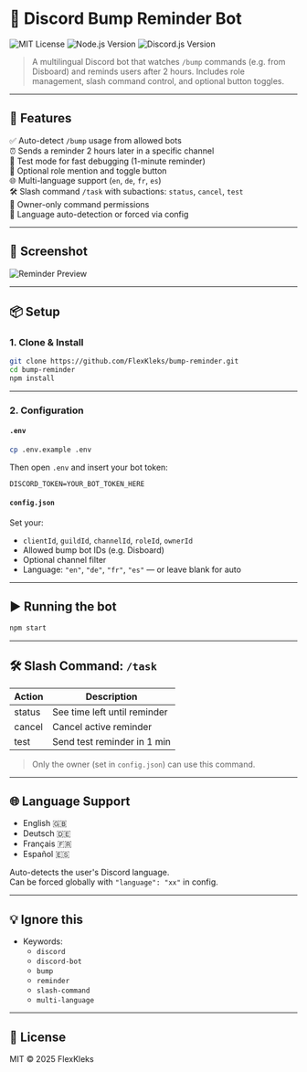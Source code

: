 # 🔔 Discord Bump Reminder Bot

![MIT License](https://img.shields.io/badge/license-MIT-blue.svg)
![Node.js Version](https://img.shields.io/badge/node-18%2B-green.svg)
![Discord.js Version](https://img.shields.io/badge/discord.js-v14.x-purple.svg)

> A multilingual Discord bot that watches `/bump` commands (e.g. from Disboard) and reminds users after 2 hours. Includes role management, slash command control, and optional button toggles.

---

## 🚀 Features

✅ Auto-detect `/bump` usage from allowed bots  
⏰ Sends a reminder 2 hours later in a specific channel  
🔁 Test mode for fast debugging (1-minute reminder)  
🔔 Optional role mention and toggle button  
🌐 Multi-language support (`en`, `de`, `fr`, `es`)  
🛠 Slash command `/task` with subactions: `status`, `cancel`, `test`  
🔐 Owner-only command permissions  
🧠 Language auto-detection or forced via config

---

## 📸 Screenshot

![Reminder Preview](https://i.imgur.com/V5u1ft5.png)

---

## 📦 Setup

### 1. Clone & Install

```bash
git clone https://github.com/FlexKleks/bump-reminder.git
cd bump-reminder
npm install
```

---

### 2. Configuration

#### `.env`

```bash
cp .env.example .env
```

Then open `.env` and insert your bot token:

```env
DISCORD_TOKEN=YOUR_BOT_TOKEN_HERE
```

#### `config.json`

Set your:
- `clientId`, `guildId`, `channelId`, `roleId`, `ownerId`
- Allowed bump bot IDs (e.g. Disboard)
- Optional channel filter
- Language: `"en"`, `"de"`, `"fr"`, `"es"` — or leave blank for auto

---

## ▶️ Running the bot

```bash
npm start
```

---

## 🛠 Slash Command: `/task`

| Action  | Description                   |
|---------|-------------------------------|
| status  | See time left until reminder |
| cancel  | Cancel active reminder        |
| test    | Send test reminder in 1 min   |

> Only the owner (set in `config.json`) can use this command.

---

## 🌐 Language Support

- English 🇬🇧
- Deutsch 🇩🇪
- Français 🇫🇷
- Español 🇪🇸

Auto-detects the user's Discord language.  
Can be forced globally with `"language": "xx"` in config.

---

## 💡 Ignore this

- Keywords:
  - `discord`
  - `discord-bot`
  - `bump`
  - `reminder`
  - `slash-command`
  - `multi-language`

---

## 📄 License

MIT © 2025 FlexKleks
